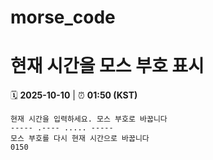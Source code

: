 # morse_code
# 현재 시간을 모스 부호 표시
<!-- MORSE_TIME_START -->
🗓️ **2025-10-10** | ⏰ **01:50 (KST)**

```
현재 시간을 입력하세요. 모스 부호로 바꿉니다
----- .---- ..... -----
모스 부호를 다시 현재 시간으로 바꿉니다
0150
```
<!-- MORSE_TIME_END -->
